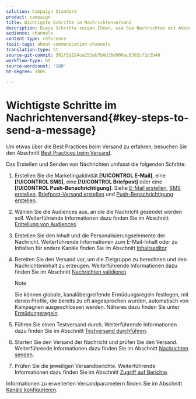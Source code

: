 ```yaml
---
solution: Campaign Standard
product: campaign
title: Wichtigste Schritte im Nachrichtenversand
description: Diese Schritte zeigen Ihnen, wie Sie Nachrichten mit Adobe Campaign erstellen und senden können.
audience: channels
content-type: reference
topic-tags: about-communication-channels
translation-type: ht
source-git-commit: 501f52624ce253eb7b0d36d908ac8502cf1d3b48
workflow-type: ht
source-wordcount: '180'
ht-degree: 100%

---
```



# Wichtigste Schritte im Nachrichtenversand{#key-steps-to-send-a-message}

Um etwas über die Best Practices beim Versand zu erfahren, besuchen Sie den Abschnitt [Best Practices beim Versand](../../sending/using/delivery-best-practices.md).

Das Erstellen und Senden von Nachrichten umfasst die folgenden Schritte:

1. Erstellen Sie die Marketingaktivität **[!UICONTROL E-Mail]**, eine **[!UICONTROL SMS]**, eine **[!UICONTROL Briefpost]** oder eine **[!UICONTROL Push-Benachrichtigung]**. Siehe [E-Mail erstellen](../../channels/using/creating-an-email.md), [SMS erstellen](../../channels/using/creating-an-sms-message.md), [Briefpost-Versand erstellen](../../channels/using/creating-the-direct-mail.md) und [Push-Benachrichtigung erstellen](../../channels/using/preparing-and-sending-a-push-notification.md).
1. Wählen Sie die Audiences aus, an die die Nachricht gesendet werden soll. Weiterführende Informationen dazu finden Sie im Abschnitt [Erstellung von Audiences](../../audiences/using/creating-audiences.md).
1. Erstellen Sie den Inhalt und die Personalisierungselemente der Nachricht. Weiterführende Informationen zum E-Mail-Inhalt oder zu Inhalten für andere Kanäle finden Sie im Abschnitt [Inhaltseditor](../../designing/using/designing-content-in-adobe-campaign.md).
1. Bereiten Sie den Versand vor, um die Zielgruppe zu berechnen und den Nachrichteninhalt zu erzeugen. Weiterführende Informationen dazu finden Sie im Abschnitt [Nachrichten validieren](../../sending/using/preparing-the-send.md).

   >[!NOTE]
   >
   >Sie können globale, kanalübergreifende Ermüdungsregeln festlegen, mit denen Profile, die bereits zu oft angesprochen wurden, automatisch von Kampagnen ausgeschlossen werden. Näheres dazu finden Sie unter [Ermüdungsregeln](../../sending/using/fatigue-rules.md).

1. Führen Sie einen Testversand durch. Weiterführende Informationen dazu finden Sie im Abschnitt [Testversand durchführen](../../sending/using/sending-proofs.md).
1. Starten Sie den Versand der Nachricht und prüfen Sie den Versand. Weiterführende Informationen dazu finden Sie im Abschnitt [Nachrichten senden](../../sending/using/confirming-the-send.md).
1. Prüfen Sie die jeweiligen Versandberichte. Weiterführende Informationen dazu finden Sie im Abschnitt [Zugriff auf Berichte](../../reporting/using/about-dynamic-reports.md).

Informationen zu erweiterten Versandparametern finden Sie im Abschnitt [Kanäle konfigurieren](../../administration/using/about-channel-configuration.md).
